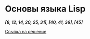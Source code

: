 # Основы языка Lisp
  ***[8, 12, 14, 20, 25, 31], [40, 41, 36], [45]***
  

[Ссылка на решение](https://rextester.com/YQZ37664)
